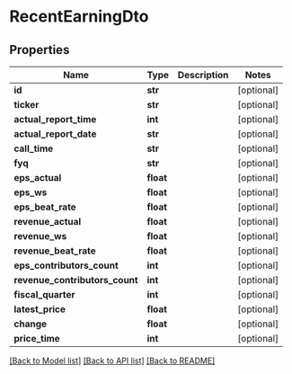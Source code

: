 # RecentEarningDto

## Properties
Name | Type | Description | Notes
------------ | ------------- | ------------- | -------------
**id** | **str** |  | [optional] 
**ticker** | **str** |  | [optional] 
**actual_report_time** | **int** |  | [optional] 
**actual_report_date** | **str** |  | [optional] 
**call_time** | **str** |  | [optional] 
**fyq** | **str** |  | [optional] 
**eps_actual** | **float** |  | [optional] 
**eps_ws** | **float** |  | [optional] 
**eps_beat_rate** | **float** |  | [optional] 
**revenue_actual** | **float** |  | [optional] 
**revenue_ws** | **float** |  | [optional] 
**revenue_beat_rate** | **float** |  | [optional] 
**eps_contributors_count** | **int** |  | [optional] 
**revenue_contributors_count** | **int** |  | [optional] 
**fiscal_quarter** | **int** |  | [optional] 
**latest_price** | **float** |  | [optional] 
**change** | **float** |  | [optional] 
**price_time** | **int** |  | [optional] 

[[Back to Model list]](../README.md#documentation-for-models) [[Back to API list]](../README.md#documentation-for-api-endpoints) [[Back to README]](../README.md)

